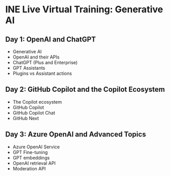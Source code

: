 # INE Live Virtual Training: Generative AI

## Day 1: OpenAI and ChatGPT

- Generative AI
- OpenAI and their APIs
- ChatGPT (Plus and Enterprise)
- GPT Assistants
- Plugins vs Assistant actions

## Day 2: GitHub Copilot and the Copilot Ecosystem

- The Copilot ecosystem
- GitHub Copilot
- GitHub Copilot Chat
- GitHub Next

## Day 3: Azure OpenAI and Advanced Topics

- Azure OpenAI Service
- GPT Fine-tuning
- GPT embeddings
- OpenAI retrieval API
- Moderation API
